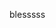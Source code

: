 blesssss
<!---
blessmika/blessmika is a ✨ special ✨ repository because its `README.md` (this file) appears on your GitHub profile.
You can click the Preview link to take a look at your changes.
--->
